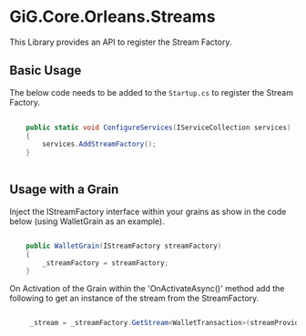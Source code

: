 # GiG.Core.Orleans.Streams

This Library provides an API to register the Stream Factory.

## Basic Usage

The below code needs to be added to the `Startup.cs` to register the Stream Factory.

```csharp
		
    public static void ConfigureServices(IServiceCollection services)
    {
        services.AddStreamFactory();
    }
              
```

## Usage with a Grain

Inject the IStreamFactory interface within your grains as show in the code below (using WalletGrain as an example).

```csharp

    public WalletGrain(IStreamFactory streamFactory)
    {
        _streamFactory = streamFactory;
    }

```

On Activation of the Grain within the 'OnActivateAsync()' method add the following to get an instance of the stream from the StreamFactory.

```csharp

     _stream = _streamFactory.GetStream<WalletTransaction>(streamProvider, this.GetPrimaryKey(), "WalletTransactions");
           
```
